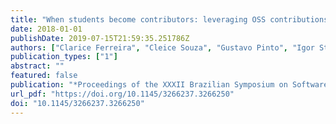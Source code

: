 ```yaml
---
title: "When students become contributors: leveraging OSS contributions in software engineering courses"
date: 2018-01-01
publishDate: 2019-07-15T21:59:35.251786Z
authors: ["Clarice Ferreira", "Cleice Souza", "Gustavo Pinto", "Igor Steinmacher", "Paulo Meirelles"]
publication_types: ["1"]
abstract: ""
featured: false
publication: "*Proceedings of the XXXII Brazilian Symposium on Software Engineering, SBES 2018, Sao Carlos, Brazil, September 17-21, 2018*"
url_pdf: "https://doi.org/10.1145/3266237.3266250"
doi: "10.1145/3266237.3266250"
---
```


